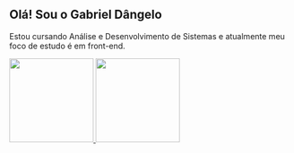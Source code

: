  ## Olá! Sou o Gabriel Dângelo
 Estou cursando Análise e Desenvolvimento de Sistemas e atualmente meu foco de estudo é em front-end.
 <div>
  <a href="https://github.com/GabrielDangelo">
  <img height="150em" src="https://github-readme-stats.vercel.app/api?username=GabrielDangelo&show_icons=true&theme=dracula&include_all_commits=true&count_private=true"/>
  <img height="150em" src="https://github-readme-stats.vercel.app/api/top-langs/?username=GabrielDangelo&layout=compact&langs_count=7&theme=dracula"/>
</div>

<!--
**GabrielDangelo/GabrielDangelo** is a ✨ _special_ ✨ repository because its `README.md` (this file) appears on your GitHub profile.

Here are some ideas to get you started:

- 🔭 I’m currently working on ...
- 🌱 I’m currently learning ...
- 👯 I’m looking to collaborate on ...
- 🤔 I’m looking for help with ...
- 💬 Ask me about ...
- 📫 How to reach me: ...
- 😄 Pronouns: ...
- ⚡ Fun fact: ...
-->
